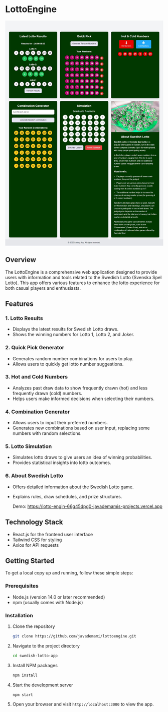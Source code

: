 # LottoEngine

![Swedish Lotto App Screenshot](https://github.com/javademami/LottoEngin/blob/main/public/LottoEngine.jpg)

## Overview
The LottoEngine is a comprehensive web application designed to provide users with information and tools related to the Swedish Lotto (Svenska Spel Lotto). This app offers various features to enhance the lotto experience for both casual players and enthusiasts.

## Features

### 1. Lotto Results
- Displays the latest results for Swedish Lotto draws.
- Shows the winning numbers for Lotto 1, Lotto 2, and Joker.

### 2. Quick Pick Generator
- Generates random number combinations for users to play.
- Allows users to quickly get lotto number suggestions.

### 3. Hot and Cold Numbers
- Analyzes past draw data to show frequently drawn (hot) and less frequently drawn (cold) numbers.
- Helps users make informed decisions when selecting their numbers.

### 4. Combination Generator
- Allows users to input their preferred numbers.
- Generates new combinations based on user input, replacing some numbers with random selections.

### 5. Lotto Simulation
- Simulates lotto draws to give users an idea of winning probabilities.
- Provides statistical insights into lotto outcomes.

### 6. About Swedish Lotto
- Offers detailed information about the Swedish Lotto game.
- Explains rules, draw schedules, and prize structures.

  Demo: https://lotto-engin-66g45dpg0-javademamis-projects.vercel.app

## Technology Stack
- React.js for the frontend user interface
- Tailwind CSS for styling
- Axios for API requests

## Getting Started

To get a local copy up and running, follow these simple steps:

### Prerequisites

- Node.js (version 14.0 or later recommended)
- npm (usually comes with Node.js)

### Installation

1. Clone the repository
   ```sh
   git clone https://github.com/javademami/lottoengine.git
   ```

2. Navigate to the project directory
   ```sh
   cd swedish-lotto-app
   ```

3. Install NPM packages
   ```sh
   npm install
   ```

4. Start the development server
   ```sh
   npm start
   ```

5. Open your browser and visit `http://localhost:3000` to view the app.
